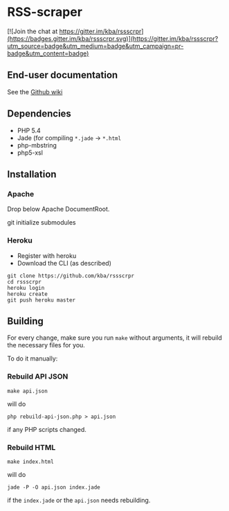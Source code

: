 RSS-scraper
===========

[![Join the chat at https://gitter.im/kba/rssscrpr](https://badges.gitter.im/kba/rssscrpr.svg)](https://gitter.im/kba/rssscrpr?utm_source=badge&utm_medium=badge&utm_campaign=pr-badge&utm_content=badge)

## End-user documentation

See the [Github wiki](https://github.com/kba/rssscrpr/wiki)

## Dependencies

* PHP 5.4
* Jade (for compiling `*.jade` -> `*.html`
* php-mbstring
* php5-xsl

## Installation

### Apache

Drop below Apache DocumentRoot.

git initialize submodules

### Heroku

* Register with heroku
* Download the CLI (as described)

```
git clone https://github.com/kba/rssscrpr
cd rssscrpr
heroku login
heroku create
git push heroku master
```

## Building

For every change, make sure you run `make` without arguments, it will rebuild
the necessary files for you.

To do it manually:

### Rebuild API JSON

```
make api.json
```

will do

```
php rebuild-api-json.php > api.json
```

if any PHP scripts changed.

### Rebuild HTML

```
make index.html
```

will do

```
jade -P -O api.json index.jade
```

if the `index.jade` or the `api.json` needs rebuilding.
